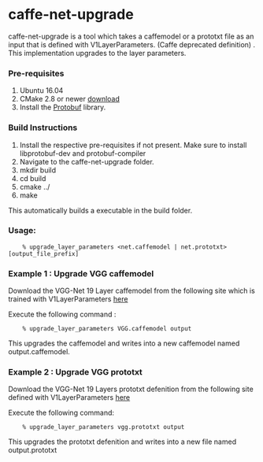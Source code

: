 # caffe-net-upgrade
caffe-net-upgrade is a tool which takes a caffemodel or a prototxt file as an input that is defined with V1LayerParameters. (Caffe deprecated definition) . 
This implementation upgrades to the layer parameters. 

### Pre-requisites
1. Ubuntu 16.04
2. CMake 2.8 or newer [download](https://cmake.org/download/)
3. Install the [Protobuf](https://github.com/google/protobuf) library.

### Build Instructions
1. Install the respective pre-requisites if not present. Make sure to install libprotobuf-dev and protobuf-compiler
2. Navigate to the caffe-net-upgrade folder.
2. mkdir build
3. cd build
4. cmake ../
5. make

This automatically builds a executable in the build folder. 

### Usage:
```
    % upgrade_layer_parameters <net.caffemodel | net.prototxt> [output_file_prefix]
```
### Example 1 : Upgrade VGG caffemodel

Download the VGG-Net 19 Layer caffemodel from the following site which is trained with V1LayerParameters [here](https://gist.github.com/ksimonyan/3785162f95cd2d5fee77)

Execute the following command : 
```
    % upgrade_layer_parameters VGG.caffemodel output
```
This upgrades the caffemodel and writes into a new caffemodel named output.caffemodel.

### Example 2 : Upgrade VGG prototxt

Download the VGG-Net 19 Layers prototxt defenition from the following site defined with V1LayerParameters [here](https://gist.githubusercontent.com/ksimonyan/3785162f95cd2d5fee77/raw/f02f8769e64494bcd3d7e97d5d747ac275825721/VGG_ILSVRC_19_layers_deploy.prototxt)

Execute the following command:
```
    % upgrade_layer_parameters vgg.prototxt output
```

This upgrades the prototxt defenition and writes into a new file named output.prototxt





